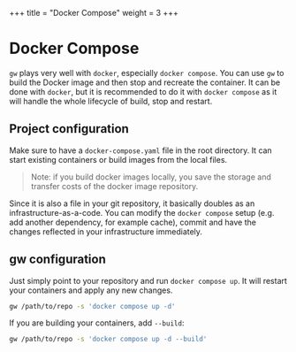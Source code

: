 +++
title = "Docker Compose"
weight = 3
+++

# Docker Compose

`gw` plays very well with `docker`, especially `docker compose`. You can use `gw` to build the Docker image and then stop and recreate the container. It can be done with `docker`, but it is recommended to do it with `docker compose` as it will handle the whole lifecycle of build, stop and restart.

## Project configuration

Make sure to have a `docker-compose.yaml` file in the root directory. It can start existing containers or build images from the local files. 

> Note: if you build docker images locally, you save the storage and transfer costs of the docker image repository.

Since it is also a file in your git repository, it basically doubles as an infrastructure-as-a-code. You can modify the `docker compose` setup (e.g. add another dependency, for example cache), commit and have the changes reflected in your infrastructure immediately.

## gw configuration

Just simply point to your repository and run `docker compose up`. It will restart your containers and apply any new changes.

```sh
gw /path/to/repo -s 'docker compose up -d'
```

If you are building your containers, add `--build`:

```sh
gw /path/to/repo -s 'docker compose up -d --build'
```